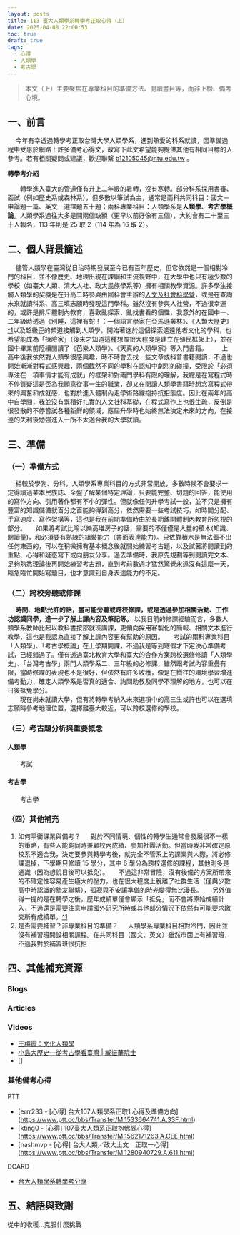 ```yaml
---
layout: posts
title: 113 臺大人類學系轉學考正取心得（上）
date: 2025-04-08 22:00:53
toc: true
draft: true
tags:
  - 心得
  - 人類學
  - 考古學
---
```

> 本文（上）主要聚焦在專業科目的準備方法、閱讀書目等，而非上榜、備考心境。 

## 一、前言

　	今年有幸透過轉學考正取台灣大學人類學系，進到熱愛的科系就讀，因準備過程中受惠於網路上許多備考心得文，故寫下此文希望能夠提供其他有相同目標的人參考。若有相關疑問或建議，歡迎聯繫 b12105045@ntu.edu.tw 。

**轉學考介紹**

　　轉學進入臺大的管道僅有升上二年級的暑轉，沒有寒轉。部分科系採用書審、面試（例如歷史系或森林系），但多數以筆試為主，通常是兩科共同科目：國文－申論題一篇、英文－選擇題五十題；兩科專業科目：人類學系是**人類學**、**考古學概論**。人類學系過往大多是開兩個缺額（更早以前好像有三個），大約會有二十至三十人報名，113 年則是 25 取 2（114 年為 16 取 2）。

## 二、個人背景簡述

　	儘管人類學在臺灣從日治時期發展至今已有百年歷史，但它依然是一個相對冷門的科目，並不像歷史、地理出現在課綱和主流視野中，在大學中也只有極少數的學校（如臺大人類、清大人社、政大民族學系等）擁有相關教學資源。許多學生接觸人類學的契機是在升高二時參與由國科會主辦的[人文及社會科學營](https://2025ntuhsc.wixsite.com/2025hsc)，或是在查詢未來就讀科系、高三填志願時發現這門學科。雖然沒有參與人社營，不過很幸運的，或許是排斥體制內教育，喜歡亂探索、亂找書看的個性，我意外的在國中一、二年級時透過《別睡，這裡有蛇！：一個語言學家在亞馬遜叢林》、《人類大歷史》[^1](這部分我不是很確定，可以再自行查詢相關資訊了解。)以及超級歪的頻道接觸到人類學，開始著迷於這個探索遙遠他者文化的學科，也希望能成為「探險家」（後來才知道這種想像很大程度是建立在殖民框架上），並在國中畢業前陸續閱讀了《芭樂人類學》、《天真的人類學家》等入門書籍。
　　上高中後我依然對人類學很感興趣，時不時會去找一些文章或科普書籍閱讀，不過也開始漸漸對程式感興趣，兩個截然不同的學科在認知中劇烈的碰撞，受限於「必須專注在一項事情才能有成就」的框架和對兩門學科有限的理解，我總是在寫程式時不停質疑這是否為我願意從事一生的職業，卻又在閱讀人類學書籍時想念寫程式帶來的興奮和成就感，也對於進入體制內走學術路線抱持抗拒態度。因此在兩年的高中自學間，我並沒有累積好扎實的人文社科基礎，在程式寫作上也很生疏，反倒是很發散的不停嘗試各種新鮮的領域，應屆升學時也始終無法決定未來的方向，在接連的失利後勉強進入一所不太適合我的大學就讀。



## 三、準備

### （一）準備方式

　 相較於學測、分科，人類學系專業科目的方式非常開放，多數時候不會要求一定得讀過某本民族誌、全盤了解某個特定理論，只要能完整、切題的回答，能使用的寫作方向、引用著作都有不小的彈性。但就像任何升學考試一般，並不只是擁有豐富的知識儲備就百分之百能夠得到高分，依然需要一些考試技巧，如時間分配、手寫速度、寫作架構等，這也是我在前期準備時由於長期離開體制內教育所忽視的部分。
　	如果將考試比喻以樂高堆房子的話，需要的不僅僅是大量的積木(知識、閱讀量)，和必須要有熟練的組裝能力（書面表達能力）。只依靠積木是無法蓋不出任何東西的，可以在稍微擁有基本概念後就開始練習考古題，以及試著將閱讀到的重點、心得和疑惑寫下或向朋友分享。過去準備時，我原先規劃等到閱讀完文本、足夠熟悉理論後再開始練習考古題，直到考前數週才猛然驚覺永遠沒有這麼一天，臨急臨忙開始寫題目，也才意識到自身表達能力的不足。

### （二）跨校旁聽或修課

　	**時間、地點允許的話，盡可能旁聽或跨校修課，或是透過參加相關活動、工作坊認識同學，進一步了解上課內容及筆記等。** 以我目前的修課經驗而言，多數人類學系教師比起以教科書按部就班講課，更傾向採用客製化的簡報、相關文本進行教學，這也是我認為直接了解上課內容更有幫助的原因。
　	考試的兩科專業科目「人類學」、「考古學概論」在上學期開課，不過我是等到寒假才下定決心準備考試，已經錯過了。僅有透過臺北教育大學和臺大的合作方案跨校選修修讀「人類學史」、「台灣考古學」兩門人類學系二、三年級的必修課，雖然跟考試內容重疊有限，當時修課的表現也不是很好，但依然有許多收穫，像是在嚮往的環境學習增進備考動力、確定人類學系是否真的適合、詢問助教及同學不理解的地方，也可以在日後抵免學分。\
　　現在尚未就讀大學，但有將轉學考納入未來選項中的高三生或許也可以在選填志願時參考地理位置，選擇離臺大較近，可以跨校選修的學校。

### （三）考古題分析與重要概念

#### 人類學
　　考試

#### 考古學

　　考古學

### （四）其他補充

1. 如何平衡課業與備考？
   　	對於不同情境、個性的轉學生通常會發展很不一樣的策略，有些人能夠同時兼顧校內成績、參加社團活動。但當時我非常確定原校系不適合我，決定要參與轉學考後，就完全不管系上的課業與人際，將必修課退掉，下學期只修讀 15 學分，其中 6 學分為跨校選修的課程，其他則多是通識（因為想說日後可以抵免）。
   　	不過這非常冒險，沒有後備的方案所帶來的不確定性容易產生極大的壓力，也在很大程度上脫離了社群生活（僅與少數高中時認識的摯友聯繫），孤寂與不安讓準備的時光變得無比漫長。
   　	另外值得一提的是在轉學之後，歷年成績單僅會顯示「抵免」而不會將原始成績計入，不過還是需要注意申請國外研究所時或其他部分情況下依然有可能要求繳交所有成績單。[^1](這部分我不是很確定，可以再自行查詢相關資訊了解。)
2. 是否需要補習？非專業科目的準備？
   　	人類學系專業科目相對冷門，因此並沒有補習班開設相關課程。在共同科目（國文、英文）雖然市面上有補習班，不過我對於補習班很抗拒

## 四、其他補充資源

### Blogs

### Articles

### Videos

* [王梅霞：文化人類學](https://www.youtube.com/playlist?list=PLCX-BLZ1hDpAKTEahu48APT0RoBUZE6ST)
* [小島大歷史—從考古學看臺灣 | 臧振華院士](https://www.youtube.com/watch?v=mSe6V6yHqfM)
* \[]

### 其他備考心得

PTT

* \[errr233 - [心得] 台大107人類學系正取1 心得及準備方向](https://www.ptt.cc/bbs/Transfer/M.1533664741.A.33F.html)
* \[kting0 - [心得] 107臺大人類系正取抱佛腳心得](https://www.ptt.cc/bbs/Transfer/M.1562171263.A.CEE.html)
* \[nashmvp - [心得] 台大人類／政大土文　正取一心得](https://www.ptt.cc/bbs/Transfer/M.1280940729.A.611.html)

DCARD

* [台大人類學系轉學考分享](https://www.dcard.tw/f/exam/p/240802826)

## 五、結語與致謝

從中的收穫...克服什麼挑戰
